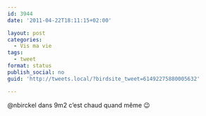 ```yaml
---
id: 3944
date: '2011-04-22T18:11:15+02:00'

layout: post
categories:
  - Vis ma vie
tags:
  - tweet
format: status
publish_social: no
guid: 'http://tweets.local/?birdsite_tweet=61492275880005632'

---
```


@nbirckel dans 9m2 c’est chaud quand même 😉